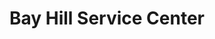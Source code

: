 ---
title: "Bay Hill Service Center"
url: /huntington/bay-hill-service-center/
shop: Autowerkstatt
---